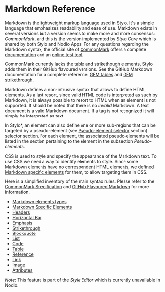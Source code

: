 
# Markdown Reference 

Markdown is the lightweight markup language used in Stylo. It's a simple language that emphasizes readability and ease of use. Markdown exists in several versions but a version seems to make more and more consensus: _CommonMark_, and this is the version implemented by _Stylo Core_ which is shared by both Stylo and Nodio Apps. For any questions regarding the Markdown syntax, the official site of [CommonMark](https://commonmark.org/) offers a complete [documentation](https://spec.commonmark.org) and an [online test tool](https://spec.commonmark.org/dingus/). 

CommonMark currently lacks the table and strikethough elements, Stylo adds them in their GitHub flavoured versions. See the GitHub Markdown documentation for a complete reference: [GFM tables](https://github.github.com/gfm/#tables-extension-) and [GFM strikethrough](https://github.github.com/gfm/#strikethrough-extension-).

Markdown defines a non-intrusive syntax that allows to define HTML elements. As a last resort, since valid HTML code is interpreted as such by Markdown, it is always possible to resort to HTML when an element is not supported. It should be noted that there is no _invalid_ Markdown. A text document is a valid Markdown document. If a tag is not recognized it will simply be interpreted as text.

In Stylo*, an element can also define one or more sub-regions that can be targeted by a pseudo-element (see [Pseudo-element selector](../css/pseudoElementSelector.html) section) selector section. For each element, the associated pseudo-elements will be listed in the section pertaining to the element in the subsection _Pseudo-elements_.

CSS is used to style and specify the appearance of the Markdown text. To use CSS we need a way to identify elements to style. Since some Markdown elements have no correspondent HTML elements, we defined [Markdown specific elements](markdownSpecificElements.html) for them, to allow targeting them in CSS. 

Here is a simplified inventory of the main syntax rules. Please refer to the [CommonMark Specification](https://spec.commonmark.org) and [GitHub Flavoured Markdown](https://help.github.com/articles/github-flavored-markdown) for more information.

- [Markdown elements types](#mdElementTypes)
- [Markdown Specific Elements](#markdownSpecificElements)
- [Headers](#headers)
- [Horizontal Bar](#mdHorizontalBar)
- [Emphasis](#mdEmphasis)
- [Strikethrough](#mdStrikethrough)
- [Blockquote](#mdBlockquote)
- [List](#mdLists)
- [Code](#mdCode)
- [Table](#mdTable)
- [Reference](#mdReference)
- [Link](#mdLink)
- [Image](#mdImage)
- [Attributes](#mdAttributes)

_Note_: This feature is part of the _Style Editor_ which is currently unavailable in Nodio.